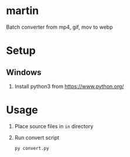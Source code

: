 # martin
Batch converter from mp4, gif, mov to webp

# Setup

## Windows

1. Install python3 from https://www.python.org/

# Usage

1. Place source files in `in` directory

2. Run convert script
    ```
    py convert.py
    ```
